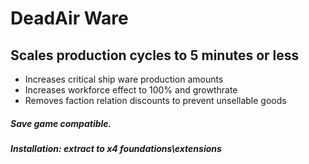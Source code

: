 # DeadAir Ware

## Scales production cycles to 5 minutes or less
- Increases critical ship ware production amounts
- Increases workforce effect to 100% and growthrate
- Removes faction relation discounts to prevent unsellable goods

##### Save game compatible.

##### Installation: extract to x4 foundations\extensions
